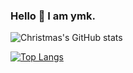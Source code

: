 ### Hello 👋 I am ymk.
![Christmas's GitHub stats](https://github-readme-stats.vercel.app/api?username=ymkhimself&show_icons=true&theme=tokyonight)

[![Top Langs](https://github-readme-stats.vercel.app/api/top-langs/?username=ymkhimself&layout=compact)](https://github.com/ymkhimself/github-readme-stats)
